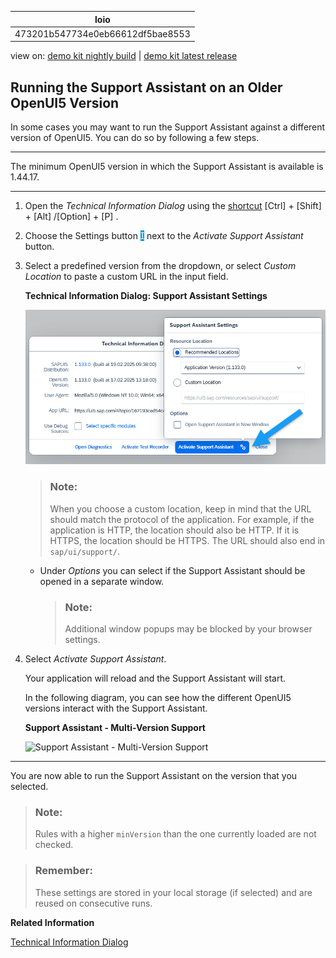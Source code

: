 <!-- loio473201b547734e0eb66612df5bae8553 -->

| loio |
| -----|
| 473201b547734e0eb66612df5bae8553 |

<div id="loio">

view on: [demo kit nightly build](https://sdk.openui5.org/nightly/#/topic/473201b547734e0eb66612df5bae8553) | [demo kit latest release](https://sdk.openui5.org/topic/473201b547734e0eb66612df5bae8553)</div>

<link rel="stylesheet" type="text/css" href="css/sap-icons.css"/>

## Running the Support Assistant on an Older OpenUI5 Version

In some cases you may want to run the Support Assistant against a different version of OpenUI5. You can do so by following a few steps.

***

The minimum OpenUI5 version in which the Support Assistant is available is 1.44.17.

***

1.  Open the *Technical Information Dialog* using the [shortcut](Keyboard_Shortcuts_for_OpenUI5_Tools_154844c.md) [Ctrl\] + [Shift\] + [Alt\] /[Option\] + [P\] .

2.  Choose the Settings button <span style="color:#ffffff;"><span style="background-color:#009de0;"><span class="SAP-icons-V5"></span></span></span> next to the *Activate Support Assistant* button.

3.  Select a predefined version from the dropdown, or select *Custom Location* to paste a custom URL in the input field.

      
      
    **Technical Information Dialog: Support Assistant Settings**

    ![](images/loio76e6ee08329741b895ec64627d96702e_Source1.png "Technical Information Dialog: Support Assistant Settings")

    > ### Note:  
    > When you choose a custom location, keep in mind that the URL should match the protocol of the application. For example, if the application is HTTP, the location should also be HTTP. If it is HTTPS, the location should be HTTPS. The URL should also end in `sap/ui/support/`.

    -   Under *Options* you can select if the Support Assistant should be opened in a separate window.

        > ### Note:  
        > Additional window popups may be blocked by your browser settings.


4.  Select *Activate Support Assistant*.

    Your application will reload and the Support Assistant will start.

    In the following diagram, you can see how the different OpenUI5 versions interact with the Support Assistant.

      
      
    **Support Assistant - Multi-Version Support**

    ![](images/loiof976dcdee0de41fd957fc8c672356d17_LowRes.png "Support Assistant - Multi-Version Support")


***

You are now able to run the Support Assistant on the version that you selected.

> ### Note:  
> Rules with a higher `minVersion` than the one currently loaded are not checked.

> ### Remember:  
> These settings are stored in your local storage \(if selected\) and are reused on consecutive runs.

**Related Information**  


[Technical Information Dialog](Technical_Information_Dialog_616a3ef.md#loio616a3ef07f554e20a3adf749c11f64e9 "The Technical Information dialog shows details of the OpenUI5 version currently being used in an app built with OpenUI5. You can use the Technical Information dialog to enable debug resources and open additional support tools to debug your app.")

